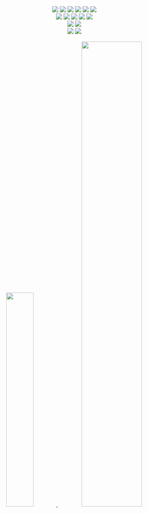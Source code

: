 <div align="center">
    <img src="https://img.shields.io/badge/Java-007396?style=flat-square&logo=Java&logoColor=white">  <!-- JAVA -->
	<img src="https://img.shields.io/badge/HTML5-E34F26?style=flat-square&logo=HTML5&logoColor=white">  <!-- HTML5 -->
	<img src="https://img.shields.io/badge/Spring-6DB33F?style=flat-square&logo=Spring&logoColor=white"> <!-- Spring -->
	<img src="https://img.shields.io/badge/Spring Boot-6DB33F?style=flat-square&logo=Spring Boot&logoColor=white"> <!-- Spring Boot -->
	<img src="https://img.shields.io/badge/Javascript-F7DF1E?style=flat&logo=javascript&logoColor=ffffff"/> <!-- Javascript -->
	<img src="https://img.shields.io/badge/JQuery-0769AD?style=flat&logo=jquery&logoColor=ffffff"/> <!-- JQuery -->
	<br>
	<img src="https://img.shields.io/badge/PostgreSQL-3458eb?style=flat&logo=PostgreSQL&logoColor=white"/> <!-- PostgreSQL -->
	<img src="https://img.shields.io/badge/OracleSQL-F80000?style=flat&logo=oracle&logoColor=4169E1"/> <!-- oracle -->
	<img src="https://img.shields.io/badge/MySQL-4479A1?style=flat&logo=mysql&logoColor=ffffff"/> <!-- MySQL -->
	<img src="https://img.shields.io/badge/mariadb-003545?style=flat&logo=mysql&logoColor=ffffff"/> <!-- MySQL -->
	<img src="https://img.shields.io/badge/SQL Server-eb347d?style=flat&logoColor=ffffff"/> <!-- SQL Server -->
	<br>
	<img src="https://img.shields.io/badge/Eclipse-2C2255?style=for-the-badge&logo=eclipse&logoColor=white">
	<img src="https://img.shields.io/badge/VSCode-0078D4?style=for-the-badge&logo=visual%20studio%20code&logoColor=white">
    	<br>
        <img src="https://img.shields.io/badge/Github-181717?style=flat-square&logo=Github&logoColor=white">
	<img src="https://img.shields.io/badge/SVN-809CC9?style=flat&logo=subversion&logoColor=white"/>
</div>
<br>
<div align="center">
    <a href="https://github.com/anuraghazra/github-readme-stats">
    <img src="https://github-readme-stats.vercel.app/api/top-langs/?username=kbo3551&layout=donut&show_icons=true&theme=material-palenight&hide_border=true&bg_color=20232a&icon_color=58A6FF&text_color=fff&title_color=58A6FF&count_private=true&exclude_repo=Face-Transfer-Application" width=38% />
</a>    
    <a href="https://github.com/anuraghazra/github-readme-stats">
      <img src="https://github-readme-stats.vercel.app/api?username=kbo3551&show_icons=true&theme=material-palenight&hide_border=true&bg_color=20232a&icon_color=58A6FF&text_color=fff&title_color=58A6FF&count_private=true" width=56% />
    </a>
</div>

<!-- <a href="https://github.com/ashutosh00710/github-readme-activity-graph">
    <img src="https://github-readme-activity-graph.vercel.app/graph?username=kbo3551&theme=react-dark&bg_color=20232a&hide_border=true&line=58A6FF&color=58A6FF" width=94%/>
</a> -->
